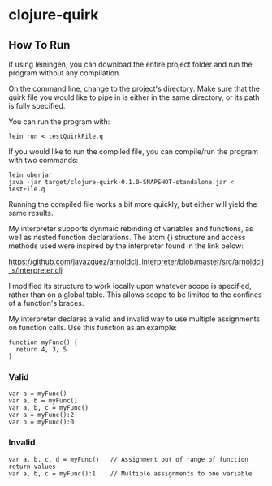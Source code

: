 # clojure-quirk

## How To Run

If using leiningen, you can download the entire project folder and run the program without any compilation.

On the command line, change to the project's directory. Make sure that the quirk file you would like to pipe in is either in the same directory, or its path is fully specified.

You can run the program with:

`lein run < testQuirkFile.q`

If you would like to run the compiled file, you can compile/run the program with two commands:

```
lein uberjar
java -jar target/clojure-quirk-0.1.0-SNAPSHOT-standalone.jar < testFile.q
```

Running the compiled file works a bit more quickly, but either will yield the same results.

My interpreter supports dynmaic rebinding of variables and functions, as well as nested function declarations. The atom {} structure and access methods used were inspired by the interpreter found in the link below:

https://github.com/javazquez/arnoldclj_interpreter/blob/master/src/arnoldclj_s/interpreter.clj

I modified its structure to work locally upon whatever scope is specified, rather than on a global table. This allows scope to be limited to the confines of a function's braces.

My interpreter declares a valid and invalid way to use multiple assignments on function calls. Use this function as an example:
```
function myFunc() {
  return 4, 3, 5
}
```
### Valid
```
var a = myFunc()
var a, b = myFunc()
var a, b, c = myFunc()
var a = myFunc():2
var b = myFunc():0
```
### Invalid

```
var a, b, c, d = myFunc()   // Assignment out of range of function return values
var a, b, c = myFunc():1    // Multiple assignments to one variable
```


